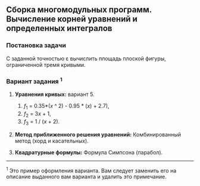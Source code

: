 ## Сборка многомодульных программ. Вычисление корней уравнений и определенных интегралов

### Постановка задачи
С заданной точностью ε вычислить площадь плоской фигуры, ограниченной тремя кривыми.

### Вариант задания <sup>1</sup>
1. **Уравнения кривых:** вариант 5.
   1. <var>f</var><sub>1</sub> = 0.35*(<var>x</var> ^ 2) - 0.95 * (<var>x</var>) + 2.7),
   2. <var>f</var><sub>2</sub> = 3<var>x</var> + 1,
   3. <var>f</var><sub>3</sub> = 1 / (<var>x</var> + 2).

3. **Метод приближенного решения уравнений:** Комбинированный метод (хорд и касательных).
4. **Квадратурные формулы:** Формула Симпсона (парабол). 

---

<sup>1</sup> Это пример оформления варианта. Вам следует заменить его на описание выданного вам варианта и удалить это примечание.
